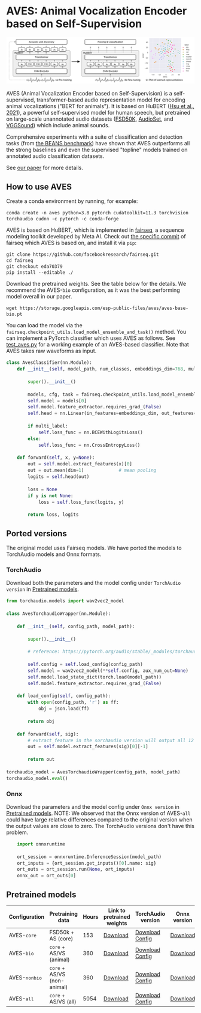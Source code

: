 # AVES: Animal Vocalization Encoder based on Self-Supervision

![](./fig_aves.png)

AVES (Animal Vocalization Encoder based on Self-Supervision) is a self-supervised, transformer-based audio representation model for encoding animal vocalizations ("BERT for animals"). It is based on HuBERT ([Hsu et al., 2021](https://arxiv.org/abs/2106.07447)), a powerful self-supervised model for human speech, but pretrained on large-scale unannotated audio datasets ([FSD50K](https://zenodo.org/record/4060432), [AudioSet](https://research.google.com/audioset/), and [VGGSound](https://www.robots.ox.ac.uk/~vgg/data/vggsound/)) which include animal sounds.

Comprehensive experiments with a suite of classification and detection tasks (from [the BEANS benchmark](https://github.com/earthspecies/beans)) have shown that AVES outperforms all the strong baselines and even the supervised "topline" models trained on annotated audio classification datasets.

See [our paper](https://arxiv.org/abs/2210.14493) for more details.

## How to use AVES

Create a conda environment by running, for example:

```
conda create -n aves python=3.8 pytorch cudatoolkit=11.3 torchvision torchaudio cudnn -c pytorch -c conda-forge
```

AVES is based on HuBERT, which is implemented in [fairseq](https://github.com/facebookresearch/fairseq), a sequence modeling toolkit developed by Meta AI. Check out [the specific commit](https://github.com/facebookresearch/fairseq/commit/eda703798dcfde11c1ee517805c27e8698285d71) of fairseq which AVES is based on, and install it via `pip`:

```
git clone https://github.com/facebookresearch/fairseq.git
cd fairseq
git checkout eda70379
pip install --editable ./
```

Download the pretrained weights. See the table below for the details. We recommend the AVES-`bio` configuration, as it was the best performing model overall in our paper.

```
wget https://storage.googleapis.com/esp-public-files/aves/aves-base-bio.pt
```

You can load the model via the `fairseq.checkpoint_utils.load_model_ensemble_and_task()` method. You can implement a PyTorch classifier which uses AVES as follows. See [test_aves.py](./test_aves.py) for a working example of an AVES-based classifier. Note that AVES takes raw waveforms as input.

```python
class AvesClassifier(nn.Module):
    def __init__(self, model_path, num_classes, embeddings_dim=768, multi_label=False):

        super().__init__()

        models, cfg, task = fairseq.checkpoint_utils.load_model_ensemble_and_task([model_path])
        self.model = models[0]
        self.model.feature_extractor.requires_grad_(False)
        self.head = nn.Linear(in_features=embeddings_dim, out_features=num_classes)

        if multi_label:
            self.loss_func = nn.BCEWithLogitsLoss()
        else:
            self.loss_func = nn.CrossEntropyLoss()

    def forward(self, x, y=None):
        out = self.model.extract_features(x)[0]
        out = out.mean(dim=1)             # mean pooling
        logits = self.head(out)

        loss = None
        if y is not None:
            loss = self.loss_func(logits, y)

        return loss, logits
```


## Ported versions
The original model uses Fairseq models. We have ported the models to TorchAudio models and Onnx formats.

### TorchAudio
Download both the parameters and the model config under `TorchAudio version` in [Pretrained models](##pretrained-models).

```python
from torchaudio.models import wav2vec2_model

class AvesTorchaudioWrapper(nn.Module):

    def __init__(self, config_path, model_path):

        super().__init__()

        # reference: https://pytorch.org/audio/stable/_modules/torchaudio/models/wav2vec2/utils/import_fairseq.html

        self.config = self.load_config(config_path)
        self.model = wav2vec2_model(**self.config, aux_num_out=None)
        self.model.load_state_dict(torch.load(model_path))
        self.model.feature_extractor.requires_grad_(False)

    def load_config(self, config_path):
        with open(config_path, 'r') as ff:
            obj = json.load(ff)

        return obj

    def forward(self, sig):
        # extract_feature in the sorchaudio version will output all 12 layers' output, -1 to select the final one
        out = self.model.extract_features(sig)[0][-1]

        return out

torchaudio_model = AvesTorchaudioWrapper(config_path, model_path)
torchaudio_model.eval()

```

### Onnx
Download the parameters and the model config under `Onnx version` in [Pretrained models](##pretrained-models).
NOTE: We observed that the Onnx version of AVES-`all` could have large relative differences compared to the original version when the output values are close to zero. The TorchAudio versions don't have this problem.


```python
    import onnxruntime

    ort_session = onnxruntime.InferenceSession(model_path)
    ort_inputs = {ort_session.get_inputs()[0].name: sig}
    ort_outs = ort_session.run(None, ort_inputs)
    onnx_out = ort_outs[0]
```


## Pretrained models

| Configuration      | Pretraining data            | Hours     | Link to pretrained weights   | TorchAudio version | Onnx version |
| ------------------ | --------------------------- | --------- | ---------------------------- | ------------------ | ------------ |
| AVES-`core`        | FSD50k + AS (core)          | 153       | [Download](https://storage.googleapis.com/esp-public-files/aves/aves-base-core.pt)   | [Download](https://storage.googleapis.com/esp-public-files/ported_aves/aves-base-core.torchaudio.pt) [Config](https://storage.googleapis.com/esp-public-files/ported_aves/aves-base-core.torchaudio.model_config.json) | [Download](https://storage.googleapis.com/esp-public-files/ported_aves/aves-base-core.onnx) |
| AVES-`bio`         | `core` + AS/VS (animal)     | 360       | [Download](https://storage.googleapis.com/esp-public-files/aves/aves-base-bio.pt)    | [Download](https://storage.googleapis.com/esp-public-files/ported_aves/aves-base-bio.torchaudio.pt) [Config](https://storage.googleapis.com/esp-public-files/ported_aves/aves-base-bio.torchaudio.model_config.json) | [Download](https://storage.googleapis.com/esp-public-files/ported_aves/aves-base-bio.onnx) |
| AVES-`nonbio`      | `core` + AS/VS (non-animal) | 360       | [Download](https://storage.googleapis.com/esp-public-files/aves/aves-base-nonbio.pt) | [Download](https://storage.googleapis.com/esp-public-files/ported_aves/aves-base-nonbio.torchaudio.pt) [Config](https://storage.googleapis.com/esp-public-files/ported_aves/aves-base-nonbio.torchaudio.model_config.json) | [Download](https://storage.googleapis.com/esp-public-files/ported_aves/aves-base-nonbio.onnx) |
| AVES-`all`         | `core` + AS/VS (all)        | 5054      | [Download](https://storage.googleapis.com/esp-public-files/aves/aves-base-all.pt)    | [Download](https://storage.googleapis.com/esp-public-files/ported_aves/aves-base-all.torchaudio.pt) [Config](https://storage.googleapis.com/esp-public-files/ported_aves/aves-base-all.torchaudio.model_config.json) | [Download](https://storage.googleapis.com/esp-public-files/ported_aves/aves-base-all.onnx) |
